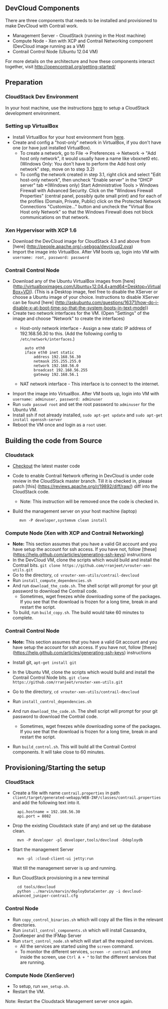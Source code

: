 ## DevCloud Components
There are three components that needs to be installed and provisioned to make DevCloud with Contrail work.
* Management Server - CloudStack (running in the Host machine)
* Compute Node - Xen with XCP and Contrail Networking component (DevCloud image running as a VM)
* Contrail Control Node (Ubuntu 12.04 VM)

For more details on the architecture and how these components interact together, visit http://opencontrail.org/getting-started/

## Preparation
### CloudStack Dev Environment
In your host machine, use the instructions [here](https://cwiki.apache.org/confluence/display/CLOUDSTACK/Setting+up+CloudStack+Development+Environment) to setup a CloudStack development environment.

### Setting up VirtualBox 
* Install VirtualBox for your host environment from [here](https://www.virtualbox.org/wiki/Downloads).
* Create and config a "host-only" network in VirtualBox, if you don't have one (or have just installed VirtualBox).
    * To create a network, go to File -> Preferences -> Network -> "Add host only network", it would usually have a name like vboxnet0 etc. (Windows Only: You don't have to perform the Add host only network" step, move on to step 3.2)
    * To config the network created in step 3.1, right click and select "Edit host-only network", then uncheck "Enable server" in the "DHCP server" tab
    *(Windows only) Start Administrative Tools > Windows Firewall with Advanced Security. Click on the "Windows Firewall Properties" (central panel, possibly quite small print) and for each of the profiles (Domain, Private, Public) click on the Protected Network Connections "Customize..." button and uncheck the "Virtual Box Host only Network" so that the Windows Firewall does not block communications on that network.

### Xen Hypervisor with XCP 1.6 
* Download the DevCloud image for CloudStack 4.3 and above from [here] (http://people.apache.org/~sebgoa/devcloud2.ova)
* Import the image into VirtualBox. After VM boots up, login into VM with `username: root, password: password`

### Contrail Control Node
* Download any of the Ubuntu VirtualBox images from [here] (http://virtualboximages.com/Ubuntu+12.04.4+amd64+Desktop+VirtualBox+VDI). (This is a Desktop image, feel free to disable the XServer or choose a Ubuntu image of your choice. Instructions to disable XServer can be found [here] (http://askubuntu.com/questions/16371/how-do-i-disable-x-at-boot-time-so-that-the-system-boots-in-text-mode))
* Create two network interfaces for the VM. (Open "Settings" of the image and choose "Network" to create the interfaces)
    * Host-only network interface - Assign a new static IP address of 192.168.56.30 to this. (Add the following config to `/etc/network/interfaces`.)

            auto eth0
            iface eth0 inet static
                address 192.168.56.30
                netmask 255.255.255.0
                network 192.168.56.0
                broadcast 192.168.56.255
                gateway 192.168.56.1
     
    * NAT network interface - This interface is to connect to the internet.
* Import the image into VirtualBox. After VM boots up, login into VM with `username: adminuser, password: adminuser`
* Run `sudo passwd root` and set the root password to `adminuser` for the Ubuntu VM. 
* Install ssh if not already installed, `sudo apt-get update` and `sudo apt-get install openssh-server`
* Reboot the VM once and login as a `root` user.

## Building the code from Source
### Cloudstack
* [Checkout](https://cwiki.apache.org/confluence/display/CLOUDSTACK/Getting+the+Source+Code) the latest master code
* Code to enable Contrail Network offering in DevCloud is under code review in the CloudStack master branch. Till it is checked in, please patch [this] (https://reviews.apache.org/r/19892/diff/raw/) diff into the CloudStack code. 
    * Note: This instruction will be removed once the code is checked in.
* Build the  management server on your host machine (laptop)

         mvn -P developer,systemvm clean install

### Compute Node (Xen with XCP and Contrail Networking)
* **Note:** This section assumes that you have a valid Git account and you have setup the account for ssh access. If you have not, follow [these] (https://help.github.com/articles/generating-ssh-keys) instructions 
* In the DevCloud VM, clone the scripts which would build and install the Contrail bits.
         `git clone https://github.com/rranjeet/vrouter-xen-utils.git`
* Go to the directory, `cd vrouter-xen-utils/contrail-devcloud`
* Run `install_compute_dependencies.sh`
* And run `download_the_code.sh`. The shell script will prompt for your git password to download the Contrail code.
    * Sometimes, wget freezes while downloading some of the packages. If you see that the download is frozen for a long time, break in and restart the script.
* To build, run `build_copy.sh`. The build would take 60 minutes to complete.


### Contrail Control Node 
* **Note:** This section assumes that you have a valid Git account and you have setup the account for ssh access. If you have not, follow [these] (https://help.github.com/articles/generating-ssh-keys) instructions 

* Install git, `apt-get install git`
* In the Ubuntu VM, clone the scripts which would build and install the Contrail Control Node bits.
         `git clone https://github.com/rranjeet/vrouter-xen-utils.git`
* Go to the directory, `cd vrouter-xen-utils/contrail-devcloud`
* Run `install_control_dependencies.sh`
* And run `download_the_code.sh`. The shell script will prompt for your git password to download the Contrail code.
    * Sometimes, wget freezes while downloading some of the packages. If you see that the download is frozen for a long time, break in and restart the script.
* Run `build_control.sh`. This will build all the Contrail Control components. It will take close to 60 minutes.

## Provisioning/Starting the setup
### CloudStack
* Create a file with name `contrail.properties` in path `client/target/generated-webapp/WEB-INF/classes/contrail.properties` and add the following text into it.

        api.hostname = 192.168.56.30
        api.port = 8082

* Drop the existing Cloudstack state (if any) and set up the database clean.

        mvn -P developer -pl developer,tools/devcloud -Ddeploydb

* Start the management Server

        mvn -pl :cloud-client-ui jetty:run
  Wait till the management server is up and running.
* Run CloudStack provisioning in a new terminal

        cd tools/devcloud
        python ../marvin/marvin/deployDataCenter.py -i devcloud-advanced_juniper-contrail.cfg
  
### Control Node
* Run `copy_control_binaries.sh` which will copy all the files in the relevant directories.
* Run `install_control_components.sh` which will install Cassandra, ZooKeeper and the IFMap Server
* Run `start_control_node.sh` which will start all the required services.
    * All the services are started using the `screen` command.
    * To monitor the different services, `screen -r contrail` and once inside the screen, use `Ctrl A + "` to list the different services that are running.

### Compute Node (XenServer)
* To setup, run `xen_setup.sh`.
* Restart the VM.

Note: Restart the Cloudstack Management server once again. 